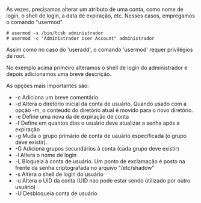 Às vezes, precisamos alterar um atributo de uma conta, como nome de login, o shell de login, a data de expiração, etc. Nesses casos, empregamos o comando "usermod".

```
# usermod -s /bin/tcsh administrador 
# usermod -c "Administrador User Account" administrador
```

Assim como no caso do 'useradd', o comando 'usermod' requer privilégios de root.

No exemplo acima primeiro alteramos o shell de login do administrador e depois adicionamos uma breve descrição.

As opções mais importantes são:

- -c 
	Adiciona um breve comentário
- -d
	Altera o diretório inicial da conta de usuário, Quando usado com a opção -m, o conteúdo do diretório atual é movido para o novo diretório.
- -e
	Define uma nova da de expiração de conta
- -f 
	Define em quantos dias o usuário deve atualizar a senha após a expiração
- -g
	Muda o grupo primário de conta de uauário especificada (o grupo deve existir).
- -G
	Adiciona grupos secundários à conta (cada grupo deve existir)
- -l 
	Altera o nome de login
- -L 
	Bloqueia a conta de usuário. Um ponto de exclamação é posto na frente da senha criptografada no arquivo "/etc/shadow"
- -s 
	Altera o shell de login do usuário
- -u 
	Altera o UID da conta (UID nao pode estar sendo útilizado por outro usuário)
- -U
	Desbloqueia conta de usuário